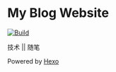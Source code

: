# My Blog Website

[![Build](https://github.com/lawvs/lawvs.github.io/actions/workflows/nodejs.yml/badge.svg)](https://github.com/lawvs/lawvs.github.io/actions/workflows/nodejs.yml)

技术 || 随笔

Powered by [Hexo](https://hexo.io/)
